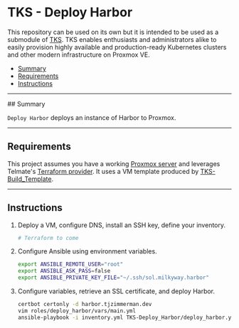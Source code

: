 # TKS - Deploy Harbor

This repository can be used on its own but it is intended to be used as a submodule of [TKS](https://github.com/zimmertr/TKS). TKS enables enthusiasts and administrators alike to easily provision highly available and production-ready Kubernetes clusters and other modern infrastructure on Proxmox VE. 

* [Summary](#Summary)
* [Requirements](#Requirements)
* [Instructions](#Instructions)
<hr>
## Summary

`Deploy Harbor` deploys an instance of Harbor to Proxmox.
<hr>

## Requirements

This project assumes you have a working [Proxmox server](https://github.com/zimmertr/TKS-Bootstrap_Proxmox) and leverages Telmate's [Terraform provider](https://github.com/Telmate/terraform-provider-proxmox). It uses a VM template produced by [TKS-Build_Template](https://github.com/zimmertr/TKS-Build_Template).
<hr>

## Instructions


1. Deploy a VM, configure DNS, install an SSH key, define your inventory.

   ```bash
   # Terraform to come
   ```

2. Configure Ansible using environment variables.

    ```bash
    export ANSIBLE_REMOTE_USER="root"
    export ANSIBLE_ASK_PASS=false
    export ANSIBLE_PRIVATE_KEY_FILE="~/.ssh/sol.milkyway.harbor"
    ```

3.  Configure variables, retrieve an SSL certificate, and deploy Harbor.

    ```bash
    certbot certonly -d harbor.tjzimmerman.dev
    vim roles/deploy_harbor/vars/main.yml
    ansible-playbook -i inventory.yml TKS-Deploy_Harbor/deploy_harbor.yml
    ```

